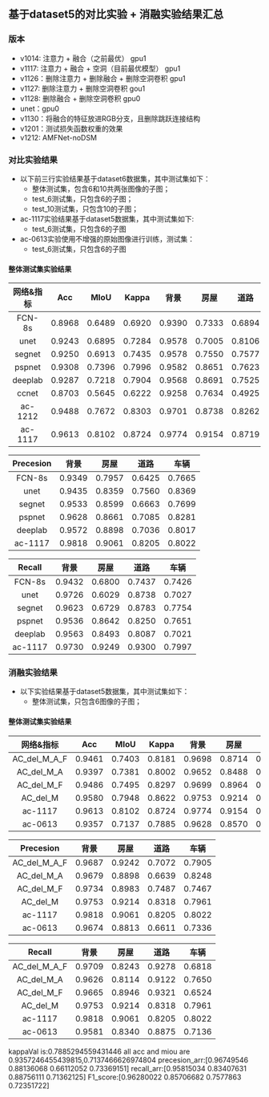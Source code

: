 ## 基于dataset5的对比实验 + 消融实验结果汇总

### 版本
- v1014: 注意力 + 融合（之前最优） gpu1
- v1117: 注意力 + 融合 + 空洞（目前最优模型） gpu1
- v1126：删除注意力 + 删除融合 + 删除空洞卷积 gpu1
- v1127: 删除注意力 + 删除空洞卷积 gou1
- v1128: 删除融合 + 删除空洞卷积 gpu0
- unet：gpu0
- v1130：将融合的特征放进RGB分支，且删除跳跃连接结构
- v1201：测试损失函数权重的效果
- v1212: AMFNet-noDSM

### 对比实验结果
- 以下前三行实验结果基于dataset6数据集，其中测试集如下：
  - 整体测试集，包含6和10共两张图像的子图；
  - test_6测试集，只包含6的子图；
  - test_10测试集，只包含10的子图；
- ac-1117实验结果基于dataset5数据集，其中测试集如下:
  - test_6测试集，只包含6的子图
- ac-0613实验使用不增强的原始图像进行训练，测试集：
  - test_6测试集，只包含6的子图

#### 整体测试集实验结果

|     网络&指标    |  Acc   |  MIoU  | Kappa  |  背景  |  房屋  |  道路  |  车辆  |
| :-----: | :----: | :----: | :----: | :----: | :----: | :----: | :----: |
|  FCN-8s  | 0.8968 | 0.6489 | 0.6920 | 0.9390 | 0.7333 | 0.6894 | 0.7544 |
|  unet  | 0.9243 | 0.6895 | 0.7284 | 0.9578 | 0.7005 | 0.8106 | 0.7640 |
|  segnet  | 0.9250 | 0.6913 | 0.7435 | 0.9578 | 0.7550 | 0.7577 | 0.7726 |
|  pspnet  | 0.9308 | 0.7396 | 0.7996 | 0.9582 | 0.8651 | 0.7623 | 0.7954 |
|  deeplab  | 0.9287 | 0.7218 | 0.7904 | 0.9568 | 0.8691 | 0.7525 | 0.7486 |
|  ccnet  | 0.8703 | 0.5645 | 0.6222 | 0.9258 | 0.7634 | 0.4925 | 0.6225 |
|  ac-1212  | 0.9488 | 0.7672 | 0.8303 | 0.9701 | 0.8738 | 0.8262 | 0.7856 |
|  ac-1117  | 0.9613 | 0.8102 | 0.8724 | 0.9774 | 0.9154 | 0.8719 | 0.8009 |


|     Precesion    |  背景  |  房屋  |  道路  |  车辆  |
| :-----: | :----: | :----: | :----: | :----: |
|  FCN-8s  | 0.9349 | 0.7957 | 0.6425 | 0.7665 |
|  unet    | 0.9435 | 0.8359 | 0.7560 | 0.8369 |
|  segnet    | 0.9533 | 0.8599 | 0.6663 | 0.7699 |
|  pspnet  | 0.9628 | 0.8661 | 0.7085 | 0.8281 |
|  deeplab | 0.9572 | 0.8898 | 0.7036 | 0.8017 |
|  ac-1117 | 0.9818 | 0.9061 | 0.8205 | 0.8022 |

|    Recall    |  背景  |  房屋  |  道路  |  车辆  |
| :-----: | :----: | :----: | :----: | :----: |
|  FCN-8s  | 0.9432 | 0.6800 | 0.7437 | 0.7426 |
|  unet    | 0.9726 | 0.6029 | 0.8738 | 0.7027 |
|  segnet    | 0.9623 | 0.6729 | 0.8783 | 0.7754 |
|  pspnet  | 0.9536 | 0.8642 | 0.8250 | 0.7651 |
|  deeplab | 0.9563 | 0.8493 | 0.8087 | 0.7021 |
|  ac-1117 | 0.9730 | 0.9249 | 0.9300 | 0.7997 |



### 消融实验结果
- 以下实验结果基于dataset5数据集，其中测试集如下：
  - 整体测试集，只包含6图像的子图；

#### 整体测试集实验结果

|     网络&指标    |  Acc   |  MIoU  | Kappa  |  背景  |  房屋  |  道路  |  车辆  |
| :-----: | :----: | :----: | :----: | :----: | :----: | :----: | :----: |
|  AC_del_M_A_F  | 0.9461 | 0.7403 | 0.8181 | 0.9698 | 0.8714 | 0.8026 | 0.7321 |
|  AC_del_M_A  | 0.9397 | 0.7381 | 0.8002 | 0.9652 | 0.8488 | 0.7685 | 0.7938 |
|  AC_del_M_F  | 0.9486 | 0.7495 | 0.8297 | 0.9699 |  0.8964 | 0.8304 | 0.6964 |
|  AC_del_M  | 0.9580 | 0.7948 | 0.8622 | 0.9753 | 0.9214 | 0.8318 | 0.7961 |
|  ac-1117  | 0.9613 | 0.8102 | 0.8724 | 0.9774 | 0.9154 | 0.8719 | 0.8009 |
|  ac-0613  | 0.9357 | 0.7137 | 0.7885 | 0.9628 | 0.8570 | 0.7577 | 0.7235 |



|     Precesion    |  背景  |  房屋  |  道路  |  车辆  |
| :-----: | :----: | :----: | :----: | :----: |
|  AC_del_M_A_F  | 0.9687 | 0.9242 | 0.7072 | 0.7905 |
|  AC_del_M_A  | 0.9679 | 0.8898 | 0.6639 | 0.8248 |
|  AC_del_M_F  | 0.9734 | 0.8983 | 0.7487 | 0.7467 |  
|  AC_del_M  | 0.9753 | 0.9214 | 0.8318 | 0.7961 |
|  ac-1117 | 0.9818 | 0.9061 | 0.8205 | 0.8022 |
|  ac-0613 | 0.9674 | 0.8813 | 0.6611 | 0.7336 |


|    Recall    |  背景  |  房屋  |  道路  |  车辆  |
| :-----: | :----: | :----: | :----: | :----: |
|  AC_del_M_A_F  | 0.9709 | 0.8243 | 0.9278 | 0.6818 |
|  AC_del_M_A  | 0.9626 | 0.8114 | 0.9122 | 0.7650 |
|  AC_del_M_F  | 0.9665 | 0.8946 | 0.9321 | 0.6524 |
|  AC_del_M  | 0.9753 | 0.9214 | 0.8318 | 0.7961 |
|  ac-1117 | 0.9818 | 0.9061 | 0.8205 | 0.8022 |
|  ac-0613 | 0.9581 | 0.8340 | 0.8875 | 0.7136 |


kappaVal is:0.7885294559431446
all acc and miou are 0.9357246455439815,0.7137466626974804
precesion_arr:[0.96749546 0.88136068 0.66112052 0.73369151]
recall_arr:[0.95815034 0.83407631 0.88756111 0.71362125]
F1_score:[0.96280022 0.85706682 0.7577863  0.72351722]


  
